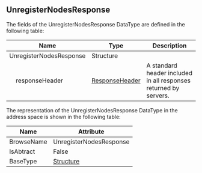 <!-- datatype -->
## UnregisterNodesResponse
<!-- end of description -->
The fields of the UnregisterNodesResponse DataType are defined in the following table:  

|Name|Type|Description|
|---|---|---|
|UnregisterNodesResponse|Structure||
|&nbsp;&nbsp;&nbsp;&nbsp;responseHeader|[ResponseHeader](../../../Part4/Services/ResponseHeader/readme.md)|A standard header included in all responses returned by servers.|

The representation of the UnregisterNodesResponse DataType in the address space is shown in the following table:  

|Name|Attribute|
|---|---|
|BrowseName|UnregisterNodesResponse|
|IsAbtract|False|
|BaseType|[Structure](../../../Part3/DataTypes/Structure/readme.md)|

